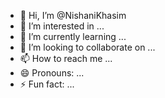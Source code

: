 - 👋 Hi, I’m @NishaniKhasim
- 👀 I’m interested in ...
- 🌱 I’m currently learning ...
- 💞️ I’m looking to collaborate on ...
- 📫 How to reach me ...
- 😄 Pronouns: ...
- ⚡ Fun fact: ...

<!---
NishaniKhasim/NishaniKhasim is a ✨ special ✨ repository because its `README.md` (this file) appears on your GitHub profile.
You can click the Preview link to take a look at your changes.
--->

